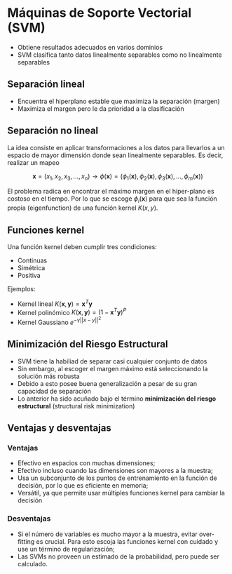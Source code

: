 # Máquinas de Soporte Vectorial (SVM)

- Obtiene resultados adecuados en varios dominios
- SVM clasifica tanto datos linealmente separables como no linealmente separables

## Separación lineal
- Encuentra el hiperplano estable que maximiza la separación (margen)
- Maximiza el margen pero le da prioridad a la clasificación

## Separación no lineal
La idea consiste en aplicar transformaciones a los datos para llevarlos a un espacio de mayor dimensión donde sean linealmente separables. Es decir, realizar un mapeo

$$
\mathbf{x} = (x_1,x_2,x_3,...,x_n)\rightarrow \phi(\mathbf{x})=( \phi_1(\mathbf{x}), \phi_2(\mathbf{x}),\phi_3(\mathbf{x}),...,\phi_m(\mathbf{x}) )
$$

El problema radica en encontrar el máximo margen en el hiper-plano es costoso en el tiempo. Por lo que se escoge $\phi_i(\mathbf{x})$ para que sea la función propia (eigenfunction) de
una función kernel $K(x,y)$.

## Funciones kernel

Una función kernel deben cumplir tres condiciones:
- Continuas
- Simétrica
- Positiva

Ejemplos:
- Kernel lineal $K(\mathbf{x},\mathbf{y})=\mathbf{x}^T\mathbf{y}$
- Kernel polinómico $K(\mathbf{x},\mathbf{y})=(1-\mathbf{x}^T\mathbf{y})^P$
- Kernel Gaussiano $e^{-\gamma||x-y||^2}$

## Minimización del Riesgo Estructural

- SVM tiene la habiliad de separar casi cualquier conjunto de datos
- Sin embargo, al escoger el margen máximo está seleccionando la solución más robusta
- Debido a esto posee buena generalización a pesar de su gran capacidad de separación
- Lo anterior ha sido acuñado bajo el término **minimización del riesgo estructural** (structural risk minimization)

## Ventajas y desventajas

### Ventajas
- Efectivo en espacios con muchas dimensiones;
- Efectivo incluso cuando las dimensiones son mayores a la muestra;
- Usa un subconjunto de los puntos de entrenamiento en la función de
decisión, por lo que es eficiente en memoria;
- Versátil, ya que permite usar múltiples funciones kernel para cambiar la
decisión

### Desventajas
- Si el número de variables es mucho mayor a la muestra, evitar over-fitting es
crucial. Para esto escoja las funciones kernel con cuidado y use un término
de regularización;
- Las SVMs no proveen un estimado de la probabilidad, pero puede ser
calculado.
